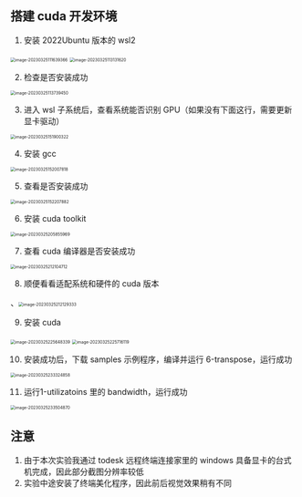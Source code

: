 ## 搭建 cuda 开发环境

1. 安装 2022Ubuntu 版本的 wsl2

<img src="https://wangleidetuchuang.oss-cn-beijing.aliyuncs.com/img/image-20230325111639366.png" alt="image-20230325111639366" style="zoom:50%;" />

<img src="https://wangleidetuchuang.oss-cn-beijing.aliyuncs.com/img/image-20230325113131620.png" alt="image-20230325113131620" style="zoom:50%;" />

2. 检查是否安装成功

<img src="https://wangleidetuchuang.oss-cn-beijing.aliyuncs.com/img/image-20230325113739450.png" alt="image-20230325113739450" style="zoom:50%;" />

3. 进入 wsl 子系统后，查看系统能否识别 GPU（如果没有下面这行，需要更新显卡驱动）

<img src="https://wangleidetuchuang.oss-cn-beijing.aliyuncs.com/img/image-20230325151900322.png" alt="image-20230325151900322" style="zoom:50%;" />

4. 安装 gcc

<img src="https://wangleidetuchuang.oss-cn-beijing.aliyuncs.com/img/image-20230325152007818.png" alt="image-20230325152007818" style="zoom:50%;" />

5. 查看是否安装成功

<img src="https://wangleidetuchuang.oss-cn-beijing.aliyuncs.com/img/image-20230325152207882.png" alt="image-20230325152207882" style="zoom:50%;" />

6. 安装 cuda toolkit

<img src="https://wangleidetuchuang.oss-cn-beijing.aliyuncs.com/img/image-20230325205855969.png" alt="image-20230325205855969" style="zoom:50%;" />

7. 查看 cuda 编译器是否安装成功

<img src="https://wangleidetuchuang.oss-cn-beijing.aliyuncs.com/img/image-20230325212104712.png" alt="image-20230325212104712" style="zoom:50%;" />

8. 顺便看看适配系统和硬件的 cuda 版本

、<img src="https://wangleidetuchuang.oss-cn-beijing.aliyuncs.com/img/image-20230325212129333.png" alt="image-20230325212129333" style="zoom:50%;" />

9. 安装 cuda

<img src="https://wangleidetuchuang.oss-cn-beijing.aliyuncs.com/img/image-20230325225648339.png" alt="image-20230325225648339" style="zoom:50%;" />



<img src="https://wangleidetuchuang.oss-cn-beijing.aliyuncs.com/img/image-20230325225716119.png" alt="image-20230325225716119" style="zoom:50%;" />

10. 安装成功后，下载 samples 示例程序，编译并运行 6-transpose，运行成功

<img src="https://wangleidetuchuang.oss-cn-beijing.aliyuncs.com/img/image-20230325233324858.png" alt="image-20230325233324858" style="zoom:50%;" />

11. 运行1-utilizatoins 里的 bandwidth，运行成功

<img src="https://wangleidetuchuang.oss-cn-beijing.aliyuncs.com/img/image-20230325233504870.png" alt="image-20230325233504870" style="zoom:50%;" />

## 注意

1. 由于本次实验我通过 todesk 远程终端连接家里的 windows 具备显卡的台式机完成，因此部分截图分辨率较低
2. 实验中途安装了终端美化程序，因此前后视觉效果稍有不同